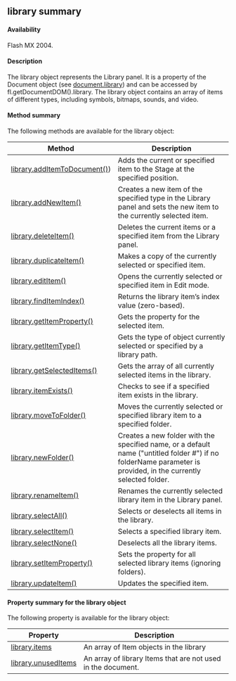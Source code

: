 ## library summary

#### Availability

Flash MX 2004.

#### Description

The library object represents the Library panel. It is a property of the Document object (see [document.library](#!AdobeDocs/developers-animatesdk-docs/test/Document_object/docume98.md)) and can be accessed by fl.getDocumentDOM().library.
The library object contains an array of items of different types, including symbols, bitmaps, sounds, and video.

#### Method summary

The following methods are available for the library object:

| **Method**                                                  | **Description**                                                                                                                                                  |
|-------------------------------------------------------------|------------------------------------------------------------------------------------------------------------------------------------------------------------------|
| [library.addItemToDocument()](#!AdobeDocs/developers-animatesdk-docs/test/library_object/library.md)) | Adds the current or specified item to the Stage at the specified position.                                                                                       |
| [library.addNewItem()](#!AdobeDocs/developers-animatesdk-docs/test/library_object/library1.md)                       | Creates a new item of the specified type in the Library panel and sets the new item to the currently selected item.                                              |
| [library.deleteItem()](#!AdobeDocs/developers-animatesdk-docs/test/library_object/library2.md)                       | Deletes the current items or a specified item from the Library panel.                                                                                            |
| [library.duplicateItem()](#!AdobeDocs/developers-animatesdk-docs/test/library_object/library3.md)                    | Makes a copy of the currently selected or specified item.                                                                                                        |
| [library.editItem()](#!AdobeDocs/developers-animatesdk-docs/test/library_object/library4.md)                         | Opens the currently selected or specified item in Edit mode.                                                                                                     |
| [library.findItemIndex()](#!AdobeDocs/developers-animatesdk-docs/test/library_object/library5.md)                    | Returns the library item’s index value (zero-based).                                                                                                             |
| [library.getItemProperty()](#!AdobeDocs/developers-animatesdk-docs/test/library_object/library6.md)                  | Gets the property for the selected item.                                                                                                                         |
| [library.getItemType()](#!AdobeDocs/developers-animatesdk-docs/test/library_object/library7.md)                      | Gets the type of object currently selected or specified by a library path.                                                                                       |
| [library.getSelectedItems()](#!AdobeDocs/developers-animatesdk-docs/test/library_object/library8.md)                 | Gets the array of all currently selected items in the library.                                                                                                   |
| [library.itemExists()](#!AdobeDocs/developers-animatesdk-docs/test/library_object/library9.md)                       | Checks to see if a specified item exists in the library.                                                                                                         |
| [library.moveToFolder()](#!AdobeDocs/developers-animatesdk-docs/test/library_object/librar11.md)                     | Moves the currently selected or specified library item to a specified folder.                                                                                    |
| [library.newFolder()](#!AdobeDocs/developers-animatesdk-docs/test/library_object/librar12.md)                        | Creates a new folder with the specified name, or a default name ("untitled folder \#") if no folderName parameter is provided, in the currently selected folder. |
| [library.renameItem()](#!AdobeDocs/developers-animatesdk-docs/test/library_object/librar13.md)                       | Renames the currently selected library item in the Library panel.                                                                                                |
| [library.selectAll()](#!AdobeDocs/developers-animatesdk-docs/test/library_object/librar14.md)                        | Selects or deselects all items in the library.                                                                                                                   |
| [library.selectItem()](#!AdobeDocs/developers-animatesdk-docs/test/library_object/librar15.md)                       | Selects a specified library item.                                                                                                                                |
| [library.selectNone()](#!AdobeDocs/developers-animatesdk-docs/test/library_object/librar16.md)                       | Deselects all the library items.                                                                                                                                 |
| [library.setItemProperty()](#!AdobeDocs/developers-animatesdk-docs/test/library_object/librar17.md)                  | Sets the property for all selected library items (ignoring folders).                                                                                             |
| [library.updateItem()](#!AdobeDocs/developers-animatesdk-docs/test/library_object/librar19.md)                       | Updates the specified item.                                                                                                                                      |

#### Property summary for the library object

The following property is available for the library object:

| **Property**                         | **Description**                                              |
|--------------------------------------|--------------------------------------------------------------|
| [library.items](#!AdobeDocs/developers-animatesdk-docs/test/library_object/librar10.md)       | An array of Item objects in the library                      |
| [library.unusedItems](#!AdobeDocs/developers-animatesdk-docs/test/library_object/librar18.md) | An array of library Items that are not used in the document. |

<span id="library.addItemToDocument()" class="anchor"></span>

